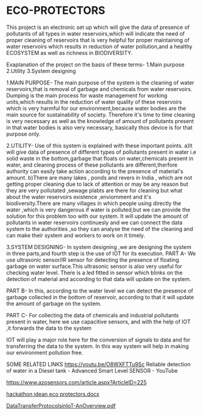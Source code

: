 # ECO-PROTECTORS
This project is an electronic set up which will give the data of presence of pollutants of all types in water reservoirs,which will indicate the need of  proper cleaning of reservoirs that is very helpful for proper maintaining of water reservoirs which results in reduction of water pollution,and a healthy ECOSYSTEM as well as richness in BIODIVERSITY.

Exaplanation of the project on the basis of these terms-
1.Main purpose
2.Utility
3.System designing


1.MAIN PURPOSE-
The main purpose of the system is the cleaning of water reservoirs,that is removal of garbage and chemicals from water reservoirs.
Dumping is the main process for waste management for working units,which results in the reduction of water quality of these reservoirs which is very harmful for our environment,because water bodies are the main source for sustainability of society.
Therefore it's time to time cleaning is very necessary as well as the knowledge of amount of pollutants present in that water bodies is also very necessary, basically thos device is for that purpose only.

2.UTILITY-
Use of this system is explained with these important points.
a)It will give data of presence of different types of pollutants present in water i.e solid waste in the bottom,garbage that floats on water,chemicals present in water, and cleaning process of these pollutants are different,therfore authority can easily take action according to the presence of material's amount.
b)There are many lakes , ponds and revers in India , which are not getting proper cleaning due to lack of attention or may be any reason but  they are very pollutated ,sewage plabts are there for cleaning but what about the water reservoirs existence ,enviornment and it's biodiversity.There are many villages in which people using directly the water ,which is very dangerous if water is polluted,but we can provide the solution for this problem too with our system.
 It will update the amount of pollutants in water reservoirs continuesly and we can connect the data system to the authorities ,so they can analyse the need of the cleaning and can make their system and workers to work on it timely.

3.SYSTEM DESIGNING-
In system designing ,we are designing the system in three parts,and fourth step is the use of IOT for its execution.
PART A-
We use ultrasonic sensor/IR sensor for detecting the presence of floating garbage on water surface.This ultrasonic sensor is also very useful for checking water level.
There is a led fitted in sensor which blinks on the detection of material and according to that data will update on the system.

 

PART B-
In this, according to the water level we can detect the presence of garbage collected in the bottom of reservoir, according to that it will update the amount of garbage on the system.

PART C-
For collecting the data of chemicals and industrial pollutants present in water, here we use capacitive sensors, and with the help of IOT ,it forwards the data to the system
 

IOT will play a major role here for the conversion of signals to data and for transferring the data to the system.
In this way system will help in making our environment pollution free.


SOME RELATED LINKS 
https://youtu.be/O8WXFTTu9Sc  Reliable detection of water in a Diesel tank - Advanced Smart Level SENSOR - YouTube

https://www.azosensors.com/article.aspx?ArticleID=225

[hackathon idean eco protectors.docx](https://github.com/gitikanyadav/ECO-PROTECTORS/files/6678472/hackathon.idean.eco.protectors.docx)

[DataTransferProtocolsinIoT-AnOverview.pdf](https://github.com/gitikanyadav/ECO-PROTECTORS/files/6678473/DataTransferProtocolsinIoT-AnOverview.pdf)

